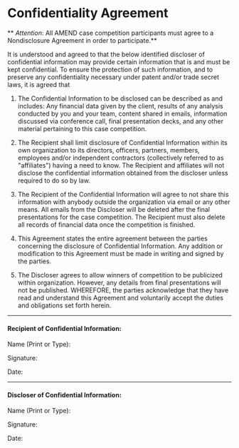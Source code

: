 Confidentiality Agreement
=========================

** *Attention*: All AMEND case competition participants must agree to a Nondisclosure Agreement
in order to participate.**

It is understood and agreed to that the below identified discloser of confidential information
may provide certain information that is and must be kept confidential. To ensure the protection
of such information, and to preserve any confidentiality necessary under patent and/or trade
secret laws, it is agreed that

1. The Confidential Information to be disclosed can be described as and includes:
Any financial data given by the client, results of any analysis conducted by you and your team,
content shared in emails, information discussed via conference call, final presentation decks,
and any other material pertaining to this case competition.

2. The Recipient shall limit disclosure of Confidential Information within its own organization
to its directors, officers, partners, members, employees and/or independent contractors
(collectively referred to as "affiliates") having a need to know. The Recipient and affiliates
will not disclose the confidential information obtained from the discloser unless required to
do so by law.

3. The Recipient of the Confidential Information will agree to not share this information with
anybody outside the organization via email or any other means. All emails from the Discloser
will be deleted after the final presentations for the case competition. The Recipient must also
delete all records of financial data once the competition is finished.

4. This Agreement states the entire agreement between the parties concerning the disclosure of
Confidential Information. Any addition or modification to this Agreement must be made in
writing and signed by the parties.

5. The Discloser agrees to allow winners of competition to be publicized within organization.
However, any details from final presentations will not be published. WHEREFORE, the parties
acknowledge that they have read and understand this Agreement and voluntarily accept the duties
and obligations set forth herein.

--------

#### Recipient of Confidential Information:

Name (Print or Type):

Signature:

Date:

--------

#### Discloser of Confidential Information:

Name (Print or Type):

Signature:

Date:
